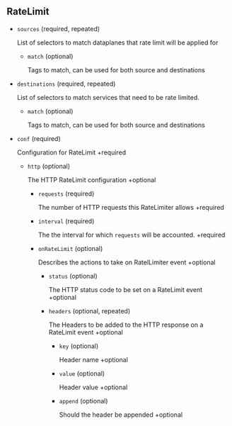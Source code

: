 ## RateLimit

- `sources` (required, repeated)

    List of selectors to match dataplanes that rate limit will be applied for    
    
    - `match` (optional)
    
        Tags to match, can be used for both source and destinations

- `destinations` (required, repeated)

    List of selectors to match services that need to be rate limited.    
    
    - `match` (optional)
    
        Tags to match, can be used for both source and destinations

- `conf` (required)

    Configuration for RateLimit
    +required    
    
    - `http` (optional)
    
        The HTTP RateLimit configuration
        +optional    
        
        - `requests` (required)
        
            The number of HTTP requests this RateLimiter allows
            +required    
        
        - `interval` (required)
        
            The the interval for which `requests` will be accounted.
            +required    
        
        - `onRateLimit` (optional)
        
            Describes the actions to take on RatelLimiter event
            +optional    
            
            - `status` (optional)
            
                The HTTP status code to be set on a RateLimit event
                +optional    
            
            - `headers` (optional, repeated)
            
                The Headers to be added to the HTTP response on a RateLimit event
                +optional    
                
                - `key` (optional)
                
                    Header name
                    +optional    
                
                - `value` (optional)
                
                    Header value
                    +optional    
                
                - `append` (optional)
                
                    Should the header be appended
                    +optional

